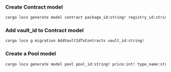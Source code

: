 
### Create Contract model

```sh
cargo loco generate model contract package_id:string! registry_id:string! network:string! is_active:bool! version:int!
```

### Add vault_id to Contract model

```sh
cargo loco g migration AddVaultIdToContracts vault_id:string!
```


### Create a Pool model

```sh
cargo loco generate model pool pool_id:string! price:int! type_name:string! pool_type:string! start_time:tstz! end_time:tstz! drawn_time:tstz lucky_number:string round:int epoch:int is_active:bool! contract:references
```

